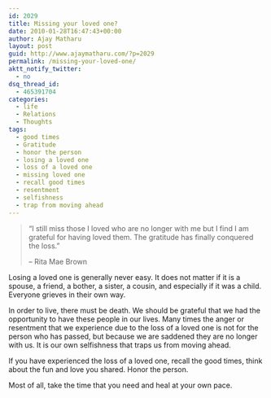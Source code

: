 ```yaml
---
id: 2029
title: Missing your loved one?
date: 2010-01-28T16:47:43+00:00
author: Ajay Matharu
layout: post
guid: http://www.ajaymatharu.com/?p=2029
permalink: /missing-your-loved-one/
aktt_notify_twitter:
  - no
dsq_thread_id:
  - 465391704
categories:
  - life
  - Relations
  - Thoughts
tags:
  - good times
  - Gratitude
  - honor the person
  - losing a loved one
  - loss of a loved one
  - missing loved one
  - recall good times
  - resentment
  - selfishness
  - trap from moving ahead
---
```

> <div>
>   &#8220;I still miss those I loved who are no longer with me but I find I am grateful for having loved them. The gratitude has finally conquered the loss.&#8221;</p> 
>   
>   <p>
>     &#8211; Rita Mae Brown
>   </p>
> </div>

Losing a loved one is generally never easy. It does not matter if it is a spouse, a friend, a bother, a sister, a cousin, and especially if it was a child. Everyone grieves in their own way.

In order to live, there must be death. We should be grateful that we had the opportunity to have these people in our lives. Many times the anger or resentment that we experience due to the loss of a loved one is not for the person who has passed, but because we are saddened they are no longer with us. It is our own selfishness that traps us from moving ahead.

If you have experienced the loss of a loved one, recall the good times, think about the fun and love you shared. Honor the person.

Most of all, take the time that you need and heal at your own pace.